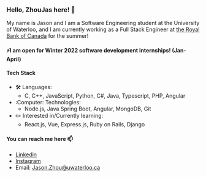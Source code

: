 ### Hello, ZhouJas here! 👋

My name is Jason and I am a Software Engineering student at the University of Waterloo, and I am currently working as a Full Stack Engineer at [the Royal Bank of Canada](https://www.rbc.com/our-company/index.html) for the summer!

#### ⚡I am open for Winter 2022 software development internships! (Jan-April)
#### Tech Stack
* :hammer_and_wrench: Languages: 
  * C, C++, JavaScript, Python, C#, Java, Typescript, PHP, Angular
* :Computer: Technologies:
  * Node.js, Java Spring Boot, Angular, MongoDB, Git
* :pencil2: Interested in/Currently learning: 
  * React.js, Vue, Express.js, Ruby on Rails, Django

#### You can reach me here 📫
* [Linkedin](https://www.linkedin.com/in/zhoujas/)
* [Instagram](https://www.instagram.com/zhou.jzy/)
* Email: [Jason.Zhou@uwaterloo.ca](mailto:jason.zhou@uwaterloo.ca)
<!--
**ZhouJas/ZhouJas** is a ✨ _special_ ✨ repository because its `README.md` (this file) appears on your GitHub profile.

Here are some ideas to get you started:

- 🔭 I’m currently working on ...
- 🌱 I’m currently learning ...
- 👯 I’m looking to collaborate on ...
- 🤔 I’m looking for help with ...
- 💬 Ask me about ...
- 📫 How to reach me: ...
- 😄 Pronouns: ...
- ⚡ Fun fact: ...
-->
